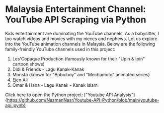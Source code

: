 # Malaysia Entertainment Channel: YouTube API Scraping via Python

Kids entertainment are dominating the YouTube channels. As a babysitter, I too watch videos and movies with my nieces and nephews. Let us explore into the YouTube animation channels in Malaysia. Below are the following family-freindly YouTube channels used in this project:

1. Les'Copaque Production (famously known for their "Upin & Ipin" cartoon shows)
2. Didi & Friends - Lagu Kanak-Kanak
3. Monsta (known for "Boboiboy" and "Mechamoto" animated series)
4. Ejen Ali
5. Omar & Hana - Lagu Kanak - Kanak Islam

Click here to open the Python project: ["Youtube API Analysis"]{https://github.com/NazmanNasr/Youtube-API-Python/blob/main/youtube-api.ipynb}
